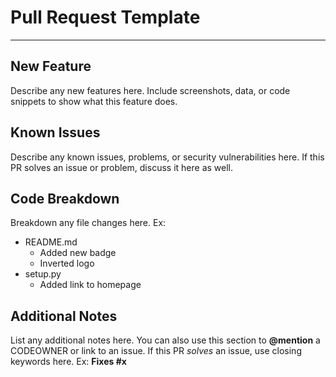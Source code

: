 # Pull Request Template
___

## New Feature
Describe any new features here.
Include screenshots, data, or code snippets to show what this feature does.
## Known Issues
Describe any known issues, problems, or security vulnerabilities here.
If this PR solves an issue or problem, discuss it here as well.
## Code Breakdown
Breakdown any file changes here.
Ex:
 - README.md
    - Added new badge
    - Inverted logo
 - setup.py
    - Added link to homepage
## Additional Notes
List any additional notes here.
You can also use this section to **@mention** a CODEOWNER or link to an issue.
If this PR *solves* an issue, use closing keywords here. Ex:
**Fixes #x**